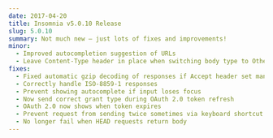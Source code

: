 ```yaml
---
date: 2017-04-20
title: Insomnia v5.0.10 Release
slug: 5.0.10
summary: Not much new – just lots of fixes and improvements!
minor:
  - Improved autocompletion suggestion of URLs 
  - Leave Content-Type header in place when switching body type to Other
fixes:
  - Fixed automatic gzip decoding of responses if Accept header set manually
  - Correctly handle ISO-8859-1 responses
  - Prevent showing autocomplete if input loses focus
  - Now send correct grant type during OAuth 2.0 token refresh
  - OAuth 2.0 now shows when token expires
  - Prevent request from sending twice sometimes via keyboard shortcut
  - No longer fail when HEAD requests return body
---
```


